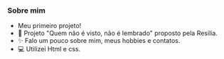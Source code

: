 ### Sobre mim
- Meu primeiro projeto!
- :dart: Projeto "Quem não é visto, não é lembrado" proposto pela Resilia.
- :sparkles: Falo um pouco sobre mim, meus hobbies e contatos. 
- :computer: Utilizei Html e css.
